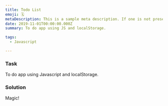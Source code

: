 ```yaml
---
title: Todo List
emoji: 🗓
metaDescription: This is a sample meta description. If one is not present in your page/project's front matter, the default metadata.desciption will be used instead.
date: 2019-11-01T00:00:00.000Z
summary: To do app using JS and localStorage.

tags:
  - Javascript

---
```


### Task

To do app using Javascript and localStorage.

### Solution

Magic!
